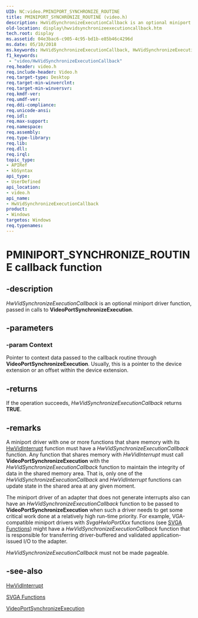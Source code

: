 ```yaml
---
UID: NC:video.PMINIPORT_SYNCHRONIZE_ROUTINE
title: PMINIPORT_SYNCHRONIZE_ROUTINE (video.h)
description: HwVidSynchronizeExecutionCallback is an optional miniport driver function, passed in calls to VideoPortSynchronizeExecution.
old-location: display\hwvidsynchronizeexecutioncallback.htm
tech.root: display
ms.assetid: 04e3bac6-c905-4c95-bd1b-e85b46c4296d
ms.date: 05/10/2018
ms.keywords: HwVidSynchronizeExecutionCallback, HwVidSynchronizeExecutionCallback callback function [Display Devices], PMINIPORT_SYNCHRONIZE_ROUTINE, PMINIPORT_SYNCHRONIZE_ROUTINE callback, VideoMiniport_Functions_98ebe64f-4ba9-475b-8095-b97dceaaf946.xml, display.hwvidsynchronizeexecutioncallback, video/HwVidSynchronizeExecutionCallback
f1_keywords:
 - "video/HwVidSynchronizeExecutionCallback"
req.header: video.h
req.include-header: Video.h
req.target-type: Desktop
req.target-min-winverclnt: 
req.target-min-winversvr: 
req.kmdf-ver: 
req.umdf-ver: 
req.ddi-compliance: 
req.unicode-ansi: 
req.idl: 
req.max-support: 
req.namespace: 
req.assembly: 
req.type-library: 
req.lib: 
req.dll: 
req.irql: 
topic_type:
- APIRef
- kbSyntax
api_type:
- UserDefined
api_location:
- video.h
api_name:
- HwVidSynchronizeExecutionCallback
product:
- Windows
targetos: Windows
req.typenames: 
---
```


# PMINIPORT_SYNCHRONIZE_ROUTINE callback function


## -description


<i>HwVidSynchronizeExecutionCallback</i> is an optional miniport driver function, passed in calls to <b>VideoPortSynchronizeExecution</b>.


## -parameters




### -param Context

Pointer to context data passed to the callback routine through <b>VideoPortSynchronizeExecution</b>. Usually, this is a pointer to the device extension or an offset within the device extension.


## -returns



If the operation succeeds, <i>HwVidSynchronizeExecutionCallback</i> returns <b>TRUE</b>.




## -remarks



A miniport driver with one or more functions that share memory with its <a href="https://docs.microsoft.com/windows-hardware/drivers/ddi/video/nc-video-pvideo_hw_interrupt">HwVidInterrupt</a> function must have a <i>HwVidSynchronizeExecutionCallback</i> function. Any function that shares memory with <i>HwVidInterrupt</i> must call <b>VideoPortSynchronizeExecution</b> with the <i>HwVidSynchronizeExecutionCallback</i> function to maintain the integrity of data in the shared memory area. That is, only one of the <i>HwVidSynchronizeExecutionCallback</i> and <i>HwVidInterrupt</i> functions can update state in the shared area at any given moment.

The miniport driver of an adapter that does not generate interrupts also can have an <i>HwVidSynchronizeExecutionCallback</i> function to be passed to <b>VideoPortSynchronizeExecution</b> when such a driver needs to get some critical work done at a relatively high run-time priority. For example, VGA-compatible miniport drivers with <i>SvgaHwIoPortXxx</i> functions (see <a href="https://docs.microsoft.com/windows-hardware/drivers/ddi/index">SVGA Functions</a>) might have a <i>HwVidSynchronizeExecutionCallback</i> function that is responsible for transferring driver-buffered and validated application-issued I/O to the adapter.

<i>HwVidSynchronizeExecutionCallback</i> must not be made pageable.




## -see-also




<a href="https://docs.microsoft.com/windows-hardware/drivers/ddi/video/nc-video-pvideo_hw_interrupt">HwVidInterrupt</a>



<a href="https://docs.microsoft.com/windows-hardware/drivers/ddi/index">SVGA Functions</a>



<a href="https://docs.microsoft.com/windows-hardware/drivers/ddi/video/nf-video-videoportsynchronizeexecution">VideoPortSynchronizeExecution</a>
 

 

